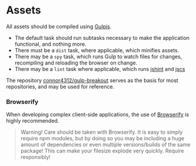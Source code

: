 # Assets

All assets should be compiled using [Gulpjs](http://gulpjs.com/).

 * The default task should run subtasks necessary to make the application functional, and nothing more.
 * There must be a `dist` task, where applicable, which minifies assets.
 * There may be a `spy` task, which runs Gulp to watch files for changes, recompiling and reloading the browser on change.
 * There may be a `lint` task where applicable, which runs [jshint](http://www.jshint.com/) and [jscs](https://github.com/jscs-dev/node-jscs)

The repository [connor4312/gulp-breakout](https://github.com/connor4312/gulp-breakout) serves as the basis for most repositories, and may be used for reference.

### Browserify

When developing complex client-side applications, the use of [Browserify](http://browserify.org/) is highly recommended.

> Warning! Care should be taken with Browserify. It is easy to simply require npm modules, but by doing so you may be including a huge amount of dependencies or even multiple versions/builds of the same package! This can make your filesize explode very quickly. Require responsibly!